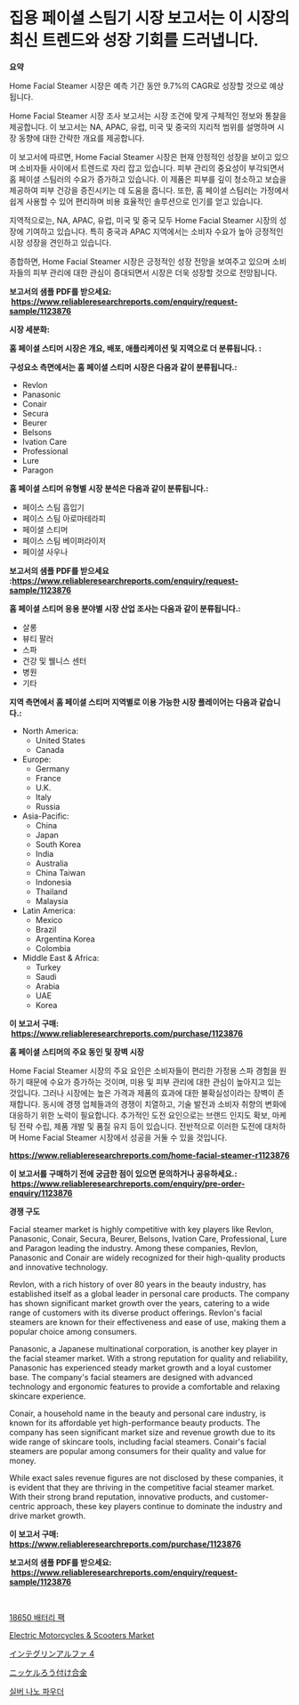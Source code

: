 <p><h1>집용 페이셜 스팀기 시장 보고서는 이 시장의 최신 트렌드와 성장 기회를 드러냅니다.</h1></p><p><strong>요약</strong></p>
<p><p>Home Facial Steamer 시장은 예측 기간 동안 9.7%의 CAGR로 성장할 것으로 예상됩니다.</p><p>Home Facial Steamer 시장 조사 보고서는 시장 조건에 맞게 구체적인 정보와 통찰을 제공합니다. 이 보고서는 NA, APAC, 유럽, 미국 및 중국의 지리적 범위를 설명하며 시장 동향에 대한 간략한 개요를 제공합니다.</p><p>이 보고서에 따르면, Home Facial Steamer 시장은 현재 안정적인 성장을 보이고 있으며 소비자들 사이에서 트렌드로 자리 잡고 있습니다. 피부 관리의 중요성이 부각되면서 홈 페이셜 스팀러의 수요가 증가하고 있습니다. 이 제품은 피부를 깊이 청소하고 보습을 제공하여 피부 건강을 증진시키는 데 도움을 줍니다. 또한, 홈 페이셜 스팀러는 가정에서 쉽게 사용할 수 있어 편리하며 비용 효율적인 솔루션으로 인기를 얻고 있습니다.</p><p>지역적으로는, NA, APAC, 유럽, 미국 및 중국 모두 Home Facial Steamer 시장의 성장에 기여하고 있습니다. 특히 중국과 APAC 지역에서는 소비자 수요가 높아 긍정적인 시장 성장을 견인하고 있습니다.</p><p>종합하면, Home Facial Steamer 시장은 긍정적인 성장 전망을 보여주고 있으며 소비자들의 피부 관리에 대한 관심이 증대되면서 시장은 더욱 성장할 것으로 전망됩니다.</p></p>
<p><strong>보고서의 샘플 PDF를 받으세요: &nbsp;<a href="https://www.reliableresearchreports.com/enquiry/request-sample/1123876">https://www.reliableresearchreports.com/enquiry/request-sample/1123876</a></strong></p>
<p><strong>시장 세분화:</strong></p>
<p><strong> 홈 페이셜 스티머 시장은 개요, 배포, 애플리케이션 및 지역으로 더 분류됩니다. :</strong></p>
<p><strong>구성요소 측면에서는 홈 페이셜 스티머 시장은 다음과 같이 분류됩니다.:</strong></p>
<p><ul><li>Revlon</li><li>Panasonic</li><li>Conair</li><li>Secura</li><li>Beurer</li><li>Belsons</li><li>Ivation Care</li><li>Professional</li><li>Lure</li><li>Paragon</li></ul></p>
<p><strong> 홈 페이셜 스티머 유형별 시장 분석은 다음과 같이 분류됩니다.:</strong></p>
<p><ul><li>페이스 스팀 흡입기</li><li>페이스 스팀 아로마테라피</li><li>페이셜 스티머</li><li>페이스 스팀 베이퍼라이저</li><li>페이셜 사우나</li></ul></p>
<p><strong>보고서의 샘플 PDF를 받으세요 :<a href="https://www.reliableresearchreports.com/enquiry/request-sample/1123876">https://www.reliableresearchreports.com/enquiry/request-sample/1123876</a></strong></p>
<p><strong> 홈 페이셜 스티머 응용 분야별 시장 산업 조사는 다음과 같이 분류됩니다.:</strong></p>
<p><ul><li>살롱</li><li>뷰티 팔러</li><li>스파</li><li>건강 및 웰니스 센터</li><li>병원</li><li>기타</li></ul></p>
<p><strong>지역 측면에서 홈 페이셜 스티머 지역별로 이용 가능한 시장 플레이어는 다음과 같습니다.:</strong></p>
<p><ul>
    <li>
        North America:
        <ul>
            <li>United States</li>
            <li>Canada</li>
        </ul>
    </li>
    <li>
        Europe:
        <ul>
            <li>Germany</li>
            <li>France</li>
            <li>U.K.</li>
            <li>Italy</li>
            <li>Russia</li>
        </ul>
    </li>
    <li>
        Asia-Pacific:
        <ul>
            <li>China</li>
            <li>Japan</li>
            <li>South Korea</li>
            <li>India</li>
            <li>Australia</li>
            <li>China Taiwan</li>
            <li>Indonesia</li>
            <li>Thailand</li>
            <li>Malaysia</li>
        </ul>
    </li>
    <li>
        Latin America:
        <ul>
            <li>Mexico</li>
            <li>Brazil</li>
            <li>Argentina Korea</li>
            <li>Colombia</li>
        </ul>
    </li>
    <li>
        Middle East & Africa:
        <ul>
            <li>Turkey</li>
            <li>Saudi</li>
            <li>Arabia</li>
            <li>UAE</li>
            <li>Korea</li>
        </ul>
    </li>
    </ul></p>
<p><strong>이 보고서 구매: &nbsp;<a href="https://www.reliableresearchreports.com/purchase/1123876">https://www.reliableresearchreports.com/purchase/1123876</a></strong></p>
<p><strong>홈 페이셜 스티머의 주요 동인 및 장벽 시장</strong></p>
<p><p>Home Facial Steamer 시장의 주요 요인은 소비자들이 편리한 가정용 스파 경험을 원하기 때문에 수요가 증가하는 것이며, 미용 및 피부 관리에 대한 관심이 높아지고 있는 것입니다. 그러나 시장에는 높은 가격과 제품의 효과에 대한 불확실성이라는 장벽이 존재합니다. 동시에 경쟁 업체들과의 경쟁이 치열하고, 기술 발전과 소비자 취향의 변화에 대응하기 위한 노력이 필요합니다. 추가적인 도전 요인으로는 브랜드 인지도 확보, 마케팅 전략 수립, 제품 개발 및 품질 유지 등이 있습니다. 전반적으로 이러한 도전에 대처하며 Home Facial Steamer 시장에서 성공을 거둘 수 있을 것입니다.</p></p>
<p><strong><a href="https://www.reliableresearchreports.com/home-facial-steamer-r1123876">https://www.reliableresearchreports.com/home-facial-steamer-r1123876</a></strong></p>
<p><strong>이 보고서를 구매하기 전에 궁금한 점이 있으면 문의하거나 공유하세요.: &nbsp;<a href="https://www.reliableresearchreports.com/enquiry/pre-order-enquiry/1123876">https://www.reliableresearchreports.com/enquiry/pre-order-enquiry/1123876</a></strong></p>
<p><strong>경쟁 구도</strong></p>
<p><p>Facial steamer market is highly competitive with key players like Revlon, Panasonic, Conair, Secura, Beurer, Belsons, Ivation Care, Professional, Lure and Paragon leading the industry. Among these companies, Revlon, Panasonic and Conair are widely recognized for their high-quality products and innovative technology.</p><p>Revlon, with a rich history of over 80 years in the beauty industry, has established itself as a global leader in personal care products. The company has shown significant market growth over the years, catering to a wide range of customers with its diverse product offerings. Revlon's facial steamers are known for their effectiveness and ease of use, making them a popular choice among consumers.</p><p>Panasonic, a Japanese multinational corporation, is another key player in the facial steamer market. With a strong reputation for quality and reliability, Panasonic has experienced steady market growth and a loyal customer base. The company's facial steamers are designed with advanced technology and ergonomic features to provide a comfortable and relaxing skincare experience.</p><p>Conair, a household name in the beauty and personal care industry, is known for its affordable yet high-performance beauty products. The company has seen significant market size and revenue growth due to its wide range of skincare tools, including facial steamers. Conair's facial steamers are popular among consumers for their quality and value for money.</p><p>While exact sales revenue figures are not disclosed by these companies, it is evident that they are thriving in the competitive facial steamer market. With their strong brand reputation, innovative products, and customer-centric approach, these key players continue to dominate the industry and drive market growth.</p></p>
<p><strong>이 보고서 구매: &nbsp; <a href="https://www.reliableresearchreports.com/purchase/1123876">https://www.reliableresearchreports.com/purchase/1123876</a></strong></p>
<p><strong>보고서의 샘플 PDF를 받으세요: &nbsp;<a href="https://www.reliableresearchreports.com/enquiry/request-sample/1123876">https://www.reliableresearchreports.com/enquiry/request-sample/1123876</a></strong><strong></strong></p>
<p>&nbsp;</p>
<p><p><a href="https://medium.com/@mekhirenner_87471/18650-%EB%B0%B0%ED%84%B0%EB%A6%AC-%ED%8C%A9-%EC%8B%9C%EC%9E%A5-%EA%B7%9C%EB%AA%A8-cagr-%EB%8F%99%ED%96%A5-2024-2030-43f28ee70710">18650 배터리 팩</a></p><p><a href="https://github.com/BryceTownsendr/Market-Research-Report-List-4/blob/main/electric-motorcycles-scooters-market.md">Electric Motorcycles & Scooters Market</a></p><p><a href="https://medium.com/@aaronanfotrrd897367/%E3%82%A4%E3%83%B3%E3%83%88%E3%82%B0%E3%83%AA%E3%83%B3-alpha-4%E5%B8%82%E5%A0%B4%E3%83%AC%E3%83%9D%E3%83%BC%E3%83%88%E3%81%AF-%E3%81%93%E3%81%AE%E5%B8%82%E5%A0%B4%E3%81%AE%E6%9C%80%E6%96%B0%E3%83%88%E3%83%AC%E3%83%B3%E3%83%89%E3%81%A8%E6%88%90%E9%95%B7%E6%A9%9F%E4%BC%9A%E3%82%92%E6%98%8E%E3%82%89%E3%81%8B%E3%81%AB%E3%81%97%E3%81%BE%E3%81%99-07368ccd5ea7">インテグリンアルファ 4</a></p><p><a href="https://github.com/cbigkbh02719/Market-Research-Report-List-1/blob/main/570095226438.md">ニッケルろう付け合金</a></p><p><a href="https://medium.com/@johnsonlowe2023_38650/%EC%9D%80%EB%82%98%EB%85%B8%EB%B6%84%EB%A7%90-%EC%8B%9C%EC%9E%A5-%EB%B3%B4%EA%B3%A0%EC%84%9C%EB%8A%94-%EC%9D%B4-%EC%8B%9C%EC%9E%A5%EC%9D%98-%EC%B5%9C%EC%8B%A0-%ED%8A%B8%EB%A0%8C%EB%93%9C%EC%99%80-%EC%84%B1%EC%9E%A5-%EA%B8%B0%ED%9A%8C%EB%A5%BC-%EB%B3%B4%EC%97%AC%EC%A4%8D%EB%8B%88%EB%8B%A4-a8abca82175e">실버 나노 파우더</a></p></p>